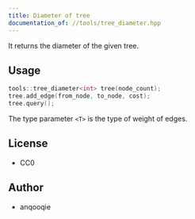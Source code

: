 ```yaml
---
title: Diameter of tree
documentation_of: //tools/tree_diameter.hpp
---
```


It returns the diameter of the given tree.

## Usage
```cpp
tools::tree_diameter<int> tree(node_count);
tree.add_edge(from_node, to_node, cost);
tree.query();
```

The type parameter `<T>` is the type of weight of edges.

## License
- CC0

## Author
- anqooqie
